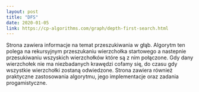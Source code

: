 ```yaml
---
layout: post
title: "DFS"
date: 2020-01-05
link: https://cp-algorithms.com/graph/depth-first-search.html
---
```

Strona zawiera informacje na temat przeszukiwania w głąb. Algorytm ten polega na rekursyjnym przeszukaniu wierzchołka startowego a nastepnie  przesukiwaniu wszyskich wierzchołków które są z nim połączone. Gdy dany wierzchołek nie ma niezbadanych krawędzi cofamy się, do czasu gdy wszystkie wierzchołki zostaną odwiedzone. Strona zawiera również praktyczne zastosowania algorytmu, jego implementacje oraz zadania progamistyczne.  
